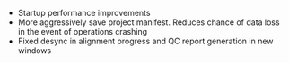 * Startup performance improvements
* More aggressively save project manifest. Reduces chance of data loss in the event of operations crashing
* Fixed desync in alignment progress and QC report generation in new windows